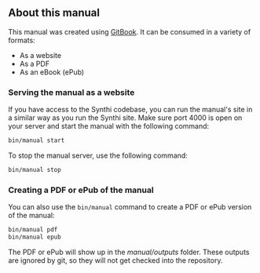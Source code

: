 ## About this manual

This manual was created using [GitBook](https://toolchain.gitbook.com). It can be consumed in a variety of formats:

* As a website
* As a PDF
* As an eBook (ePub)

### Serving the manual as a website

If you have access to the Synthi codebase, you can run the manual's site in a similar way as you run the Synthi site. Make sure port 4000 is open on your server and start the manual with the following command:

```bash
bin/manual start
```

To stop the manual server, use the following command:

```bash
bin/manual stop
```

### Creating a PDF or ePub of the manual

You can also use the `bin/manual` command to create a PDF or ePub version of the manual:

```bash
bin/manual pdf
bin/manual epub
```

The PDF or ePub will show up in the *manual/outputs* folder. These outputs are ignored by git, so they will not get checked into the repository.